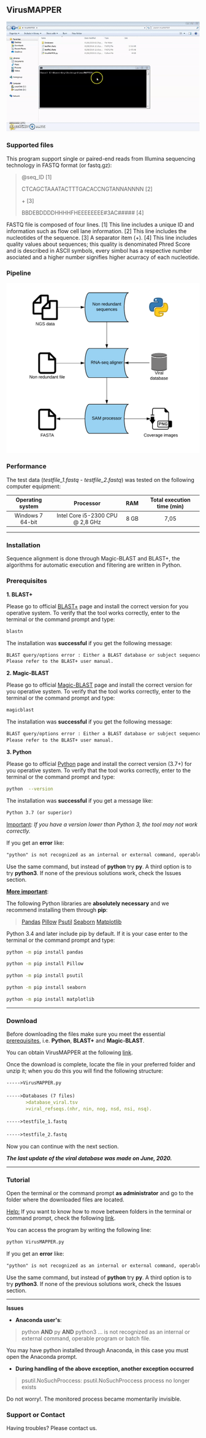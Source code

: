 ## VirusMAPPER

![Running](/images/VirusMAPPER.gif)

### Supported files

This program support single or paired-end reads from Illumina sequencing technology in FASTQ format (or fastq.gz):

>@seq_ID                              [1]
>
>CTCAGCTAAATACTTTGACACCNGTANNANNNN    [2]
> 
> \+                                  [3]
>
>BBDEBDDDDHHHHFHEEEEEEEE#3AC#####   [4]

FASTQ file is composed of four lines. [1] This line includes a unique ID and information such as flow cell lane information. [2] This line includes the nucleotides of the sequence. [3] A separator item (+). [4] This line includes quality values about sequences; this quality is denominated Phred Score and is described in ASCII symbols, every simbol has a respective number asociated and a higher number signifies higher acurracy of each nucleotide.


### Pipeline

![Pipeline](/images/flow_chart2.png)


### Performance

The test data (*testfile_1.fastq* - *testfile_2.fastq*) was tested on the following computer equipment:

| Operating system | Processor| RAM | Total execution time (min) |  
| :---: | :---: | :---: | :---: |
| Windows 7 64-bit | Intel Core i5-2300 CPU @ 2,8 GHz | 8 GB | 7,05 |

----

### Installation

Sequence alignment is done through Magic-BLAST and BLAST+, the algorithms for automatic execution and filtering are written in Python.

<a name="Prerequisites"></a>
### Prerequisites

**1. BLAST+**

Please go to official [BLAST+](https://blast.ncbi.nlm.nih.gov/Blast.cgi?CMD=Web&PAGE_TYPE=BlastDocs&DOC_TYPE=Download) page and install the correct version for you operative system. To verify that the tool works correctly, enter to the terminal or the command prompt and type: 

```sh
blastn
```

The installation was **successful** if you get the following message:

```markdown
BLAST query/options error : Either a BLAST database or subject sequence(s) must be specified
Please refer to the BLAST+ user manual.
```

**2. Magic-BLAST**

Please go to official [Magic-BLAST](https://ncbi.github.io/magicblast/doc/download.html) page and install the correct version for you operative system. To verify that the tool works correctly, enter to the terminal or the command prompt and type: 

```sh
magicblast
```

The installation was **successful** if you get the following message:

```markdown
BLAST query/options error : Either a BLAST database or subject sequence(s) must be specified
Please refer to the BLAST+ user manual.
```

**3. Python**

Please go to official [Python](https://www.python.org/downloads/) page and install the correct version (3.7+) for you operative system. To verify that the tool works correctly, enter to the terminal or the command prompt and type: 

```sh
python  --version
```

The installation was **successful** if you get a message like:

```markdown
Python 3.7 (or superior)
```

<ins>Important</ins>: *If you have a version lower than Python 3, the tool may not work correctly.*

If you get an **error** like:

```markdown
"python" is not recognized as an internal or external command, operable program or batch file.
```

Use the same command, but instead of **python** try **py**. A third option is to try **python3**. If none of the previous solutions work, check the Issues section.

<ins>**More important**</ins>:

The following Python libraries are **absolutely necessary** and we recommend installing them through **pip**:

> [Pandas](https://pypi.org/project/pandas/)
> [Pillow](https://pypi.org/project/Pillow/)
> [Psutil](https://pypi.org/project/psutil/)
> [Seaborn](https://pypi.org/project/seaborn/)
> [Matplotlib](https://pypi.org/project/matplotlib/)


Python 3.4 and later include pip by default. If it is your case enter to the terminal or the command prompt and type:

```sh
python -m pip install pandas
```
```sh
python -m pip install Pillow
```
```sh
python -m pip install psutil
```
```sh
python -m pip install seaborn
```
```sh
python -m pip install matplotlib
```

----

### Download

Before downloading the files make sure you meet the essential [prerequisites](#Prerequisites), i.e. **Python**, **BLAST+** and **Magic-BLAST**. 

You can obtain VirusMAPPER at the following [link](https://drive.google.com/drive/folders/1NBjtZpNYpZfPIJHLkxxLK43vpdDl5YPu?usp=sharing).

Once the download is complete, locate the file in your preferred folder and unzip it; when you do this you will find the following structure:

```markdown
----->VirusMAPPER.py
       
----->Databases (7 files)
       >database_viral.tsv
       >viral_refseqs.(nhr, nin, nog, nsd, nsi, nsq).
       
----->testfile_1.fastq

----->testfile_2.fastq
```

Now you can continue with the next section.

***The last update of the viral database was made on June, 2020.***

----

### Tutorial

Open the terminal or the command prompt **as administrator** and go to the folder where the downloaded files are located.

<ins>Help:</ins> If you want to know how to move between folders in the terminal or command prompt, check the following [link](https://biotecnologiamicrobianaunalmed.github.io/terminal-basics/).

You can access the program by writing the following line:

```markdown
python VirusMAPPER.py
```

If you get an **error** like:

```markdown
"python" is not recognized as an internal or external command, operable program or batch file.
```

Use the same command, but instead of **python** try **py**. A third option is to try **python3**. If none of the previous solutions work, check the Issues section.

----

**Issues**

- **Anaconda user's**:

> python **AND** py **AND** python3 ... is not recognized as an internal or external command, operable program or batch file.

You may have python installed through Anaconda, in this case you must open the Anaconda prompt.

- **During handling of the above exception, another exception occurred**

> psutil.NoSuchProccess: psutil.NoSuchProccess process no longer exists

Do not worry!. The monitored process became momentarily invisible.

### Support or Contact

Having troubles? Please contact us.

